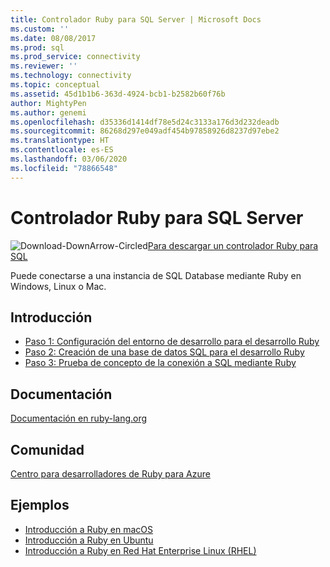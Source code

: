 ```yaml
---
title: Controlador Ruby para SQL Server | Microsoft Docs
ms.custom: ''
ms.date: 08/08/2017
ms.prod: sql
ms.prod_service: connectivity
ms.reviewer: ''
ms.technology: connectivity
ms.topic: conceptual
ms.assetid: 45d1b1b6-363d-4924-bcb1-b2582b60f76b
author: MightyPen
ms.author: genemi
ms.openlocfilehash: d35336d1414df78e5d24c3133a176d3d232deadb
ms.sourcegitcommit: 86268d297e049adf454b97858926d8237d97ebe2
ms.translationtype: HT
ms.contentlocale: es-ES
ms.lasthandoff: 03/06/2020
ms.locfileid: "78866548"
---
```

# <a name="ruby-driver-for-sql-server"></a>Controlador Ruby para SQL Server

![Download-DownArrow-Circled](../../ssms/media/download-icon.png)[Para descargar un controlador Ruby para SQL](../sql-connection-libraries.md#anchor-20-drivers-relational-access)

Puede conectarse a una instancia de SQL Database mediante Ruby en Windows, Linux o Mac.   
  
## <a name="getting-started"></a>Introducción  
* [Paso 1: Configuración del entorno de desarrollo para el desarrollo Ruby](step-1-configure-development-environment-for-ruby-development.md)  
* [Paso 2: Creación de una base de datos SQL para el desarrollo Ruby](step-2-create-a-sql-database-for-ruby-development.md)  
* [Paso 3: Prueba de concepto de la conexión a SQL mediante Ruby](step-3-proof-of-concept-connecting-to-sql-using-ruby.md)  
  
## <a name="documentation"></a>Documentación  
[Documentación en ruby-lang.org](https://www.ruby-lang.org/en/documentation/)  
  
## <a name="community"></a>Comunidad  
[Centro para desarrolladores de Ruby para Azure](https://azure.microsoft.com/develop/ruby/)  
  
## <a name="samples"></a>Ejemplos
* [Introducción a Ruby en macOS](https://www.microsoft.com/sql-server/developer-get-started/ruby/mac/)
* [Introducción a Ruby en Ubuntu](https://www.microsoft.com/sql-server/developer-get-started/ruby/ubuntu/)
* [Introducción a Ruby en Red Hat Enterprise Linux (RHEL)](https://www.microsoft.com/sql-server/developer-get-started/ruby/rhel/)
